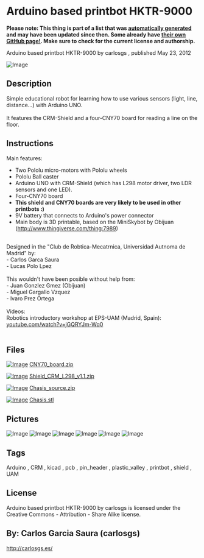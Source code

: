 Arduino based printbot HKTR-9000
===============
**Please note: This thing is part of a list that was [automatically generated](https://github.com/carlosgs/export-things) and may have been updated since then. Some already have [their own GitHub page!](https://github.com/carlosgs?tab=repositories). Make sure to check for the current license and authorship.**  

Arduino based printbot HKTR-9000  by carlosgs , published May 23, 2012

![Image](img/2012-05-19_14.26.33_display_large.jpg)

Description
--------
Simple educational robot for learning how to use various sensors (light, line, distance...) with Arduino UNO.<br />
<br />
It features the CRM-Shield and a four-CNY70 board for reading a line on the floor.

Instructions
--------
Main features:<br />
- Two Pololu micro-motors with Pololu wheels<br />
- Pololu Ball caster<br />
- Arduino UNO with CRM-Shield (which has L298 motor driver, two LDR sensors and one LED).<br />
- Four-CNY70 board<br />
- <b>This shield and CNY70 boards are very likely to be used in other printbots :)</b><br />
- 9V battery that connects to Arduino's power connector<br />
- Main body is 3D printable, based on the MiniSkybot by Obijuan (http://www.thingiverse.com/thing:7989)<br />
<br />
Designed in the "Club de Robtica-Mecatrnica, Universidad Autnoma de Madrid" by:<br />
- Carlos Garca Saura<br />
- Lucas Polo Lpez<br />
<br />
This wouldn't have been posible without help from:<br />
- Juan Gonzlez Gmez (Obijuan)<br />
- Miguel Gargallo Vzquez<br />
- lvaro Prez Ortega<br />
<br />
Videos:<br />
Robotics introductory workshop at EPS-UAM (Madrid, Spain): <a href="http://www.youtube.com/watch?v=jGQRYJm-Wq0" target="_blank" rel="nofollow">youtube.com/watch?v=jGQRYJm-Wq0</a><br />
<br />

Files
--------
[![Image](img/Gears_preview_tinycard.jpg)](CNY70_board.zip)
 [ CNY70_board.zip](CNY70_board.zip)  

[![Image](img/Gears_preview_tinycard.jpg)](Shield_CRM_L298_v1.1.zip)
 [ Shield_CRM_L298_v1.1.zip](Shield_CRM_L298_v1.1.zip)  

[![Image](img/Gears_preview_tinycard.jpg)](Chasis_source.zip)
 [ Chasis_source.zip](Chasis_source.zip)  

[![Image](img/Chasis_preview_tinycard.jpg)](Chasis.stl)
 [ Chasis.stl](Chasis.stl)  



Pictures
--------
![Image](img/Chasis_display_large.jpg)
![Image](img/2012-05-19_13.06.18_display_large.jpg)
![Image](img/2012-05-21_18.28.06_display_large.jpg)
![Image](img/2012-05-17_18.08.01_display_large.jpg)
![Image](img/2012-05-19_13.48.03_display_large.jpg)
![Image](img/2012-05-19_13.47.53_display_large.jpg)


Tags
--------
Arduino , CRM , kicad , pcb , pin_header , plastic_valley , printbot , shield , UAM  

  

License
--------
Arduino based printbot HKTR-9000 by carlosgs is licensed under the Creative Commons - Attribution - Share Alike license.  



By: Carlos Garcia Saura (carlosgs)
--------
<http://carlosgs.es/>